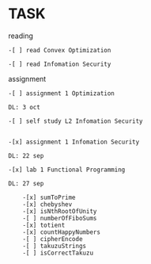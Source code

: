 # TASK
reading

	-[ ] read Convex Optimization

	-[ ] read Infomation Security

assignment

	-[ ] assignment 1 Optimization

	DL: 3 oct

	-[ ] self study L2 Infomation Security


	-[x] assignment 1 Infomation Security

	DL: 22 sep

	-[x] lab 1 Functional Programming

	DL: 27 sep

		-[x] sumToPrime
		-[x] chebyshev
		-[x] isNthRootOfUnity
		-[ ] numberOfFiboSums
		-[x] totient
		-[x] countHappyNumbers
		-[ ] cipherEncode
		-[ ] takuzuStrings
		-[ ] isCorrectTakuzu
	
	
